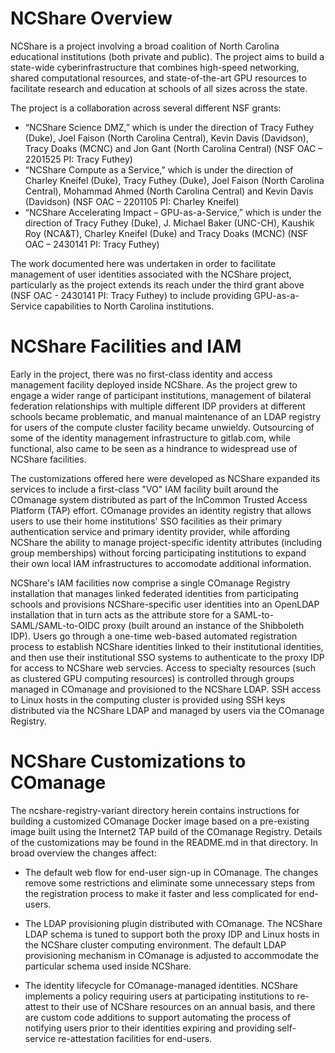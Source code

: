 # NCShare Overview

NCShare is a project involving a broad coalition of North Carolina educational institutions (both private and public).  The project aims to build a state-wide cyberinfrastructure that combines high-speed networking, shared computational resources, and state-of-the-art GPU resources to facilitate research and education at schools of all sizes across the state.  

The project is a collaboration across several different NSF grants:

* “NCShare Science DMZ,” which is under the direction of Tracy Futhey (Duke), Joel Faison (North Carolina Central), Kevin Davis (Davidson), Tracy Doaks (MCNC) and Jon Gant (North Carolina Central) (NSF OAC – 2201525 PI: Tracy Futhey)
* “NCShare Compute as a Service,” which is under the direction of Charley Kneifel (Duke), Tracy Futhey (Duke), Joel Faison (North Carolina Central), Mohammad Ahmed (North Carolina Central) and Kevin Davis (Davidson) (NSF OAC – 2201105 PI: Charley Kneifel) 
* “NCShare Accelerating Impact – GPU-as-a-Service,” which is under the direction of Tracy Futhey (Duke), J. Michael Baker (UNC-CH), Kaushik Roy (NCA&T), Charley Kneifel (Duke) and Tracy Doaks (MCNC) (NSF OAC – 2430141 PI: Tracy Futhey)

The work documented here was undertaken in order to facilitate management of user identities associated with the NCShare project, particularly as the project extends its reach under the third grant above (NSF OAC - 2430141 PI: Tracy Futhey) to include providing GPU-as-a-Service capabilities to North Carolina institutions.

# NCShare Facilities and IAM

Early in the project, there was no first-class identity and access management facility deployed inside NCShare.  As the project grew to engage a wider range of participant institutions, management of bilateral federation relationships with multiple different IDP providers at different schools became problematic, and manual maintenance of an LDAP registry for users of the compute cluster facility became unwieldy.  Outsourcing of some of the identity management infrastructure to gitlab.com, while functional, also came to be seen as a hindrance to widespread use of NCShare facilities.

The customizations offered here were developed as NCShare expanded its services to include a first-class "VO" IAM facility built around the COmanage system distributed as part of the InCommon Trusted Access Platform (TAP) effort.  COmanage provides an identity registry that allows users to use their home institutions' SSO facilities as their primary authentication service and primary identity provider, while affording NCShare the ability to manage project-specific identity attributes (including group memberships) without forcing participating institutions to expand their own local IAM infrastructures to accomodate additional information. 

NCShare's IAM facilities now comprise a single COmanage Registry installation that manages linked federated identities from participating schools and provisions NCShare-specific user identities into an OpenLDAP installation that in turn acts as the attribute store for a SAML-to-SAML/SAML-to-OIDC proxy (built around an instance of the Shibboleth IDP).  Users go through a one-time web-based automated registration process to establish NCShare identities linked to their institutional identities, and then use their institutional SSO systems to authenticate to the proxy IDP for access to NCShare web servcies.  Access to specialty resources (such as clustered GPU computing resources) is controlled through groups managed in COmanage and provisioned to the NCShare LDAP.  SSH access to Linux hosts in the computing cluster is provided using SSH keys distributed via the NCShare LDAP and managed by users via the COmanage Registry.

# NCShare Customizations to COmanage

The ncshare-registry-variant directory herein contains instructions for building a customized COmanage Docker image based on a pre-existing image built using the Internet2 TAP build of the COmanage Registry.  Details of the customizations may be found in the README.md in that directory.  In broad overview the changes affect:

* The default web flow for end-user sign-up in COmanage.  The changes remove some restrictions and eliminate some unnecessary steps from the registration process to make it faster and less complicated for end-users.

* The LDAP provisioning plugin distributed with COmanage.  The NCShare LDAP schema is tuned to support both the proxy IDP and Linux hosts in the NCShare cluster computing environment.  The default LDAP provisioning mechanism in COmanage is adjusted to accommodate the particular schema used inside NCShare.

* The identity lifecycle for COmanage-managed identities.  NCShare implements a policy requiring users at participating institutions to re-attest to their use of NCShare resources on an annual basis, and there are custom code additions to support automating the process of notifying users prior to their identities expiring and providing self-service re-attestation facilities for end-users.

 
